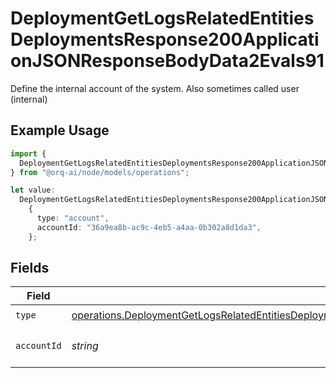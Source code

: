 # DeploymentGetLogsRelatedEntitiesDeploymentsResponse200ApplicationJSONResponseBodyData2Evals91

Define the internal account of the system. Also sometimes called user (internal)

## Example Usage

```typescript
import {
  DeploymentGetLogsRelatedEntitiesDeploymentsResponse200ApplicationJSONResponseBodyData2Evals91,
} from "@orq-ai/node/models/operations";

let value:
  DeploymentGetLogsRelatedEntitiesDeploymentsResponse200ApplicationJSONResponseBodyData2Evals91 =
    {
      type: "account",
      accountId: "36a9ea8b-ac9c-4eb5-a4aa-0b302a8d1da3",
    };
```

## Fields

| Field                                                                                                                                                                                                                                      | Type                                                                                                                                                                                                                                       | Required                                                                                                                                                                                                                                   | Description                                                                                                                                                                                                                                |
| ------------------------------------------------------------------------------------------------------------------------------------------------------------------------------------------------------------------------------------------ | ------------------------------------------------------------------------------------------------------------------------------------------------------------------------------------------------------------------------------------------ | ------------------------------------------------------------------------------------------------------------------------------------------------------------------------------------------------------------------------------------------ | ------------------------------------------------------------------------------------------------------------------------------------------------------------------------------------------------------------------------------------------ |
| `type`                                                                                                                                                                                                                                     | [operations.DeploymentGetLogsRelatedEntitiesDeploymentsResponse200ApplicationJSONResponseBodyData2Evals9Type](../../models/operations/deploymentgetlogsrelatedentitiesdeploymentsresponse200applicationjsonresponsebodydata2evals9type.md) | :heavy_check_mark:                                                                                                                                                                                                                         | N/A                                                                                                                                                                                                                                        |
| `accountId`                                                                                                                                                                                                                                | *string*                                                                                                                                                                                                                                   | :heavy_check_mark:                                                                                                                                                                                                                         | The id of the resource                                                                                                                                                                                                                     |